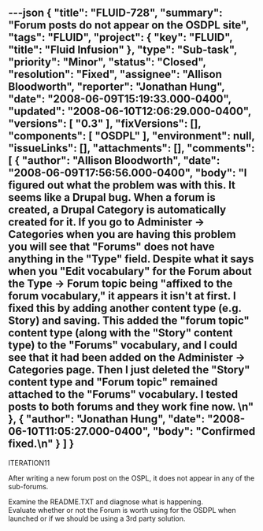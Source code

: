 ---json
{
  "title": "FLUID-728",
  "summary": "Forum posts do not appear on the OSDPL site",
  "tags": "FLUID",
  "project": {
    "key": "FLUID",
    "title": "Fluid Infusion"
  },
  "type": "Sub-task",
  "priority": "Minor",
  "status": "Closed",
  "resolution": "Fixed",
  "assignee": "Allison Bloodworth",
  "reporter": "Jonathan Hung",
  "date": "2008-06-09T15:19:33.000-0400",
  "updated": "2008-06-10T12:06:29.000-0400",
  "versions": [
    "0.3"
  ],
  "fixVersions": [],
  "components": [
    "OSDPL"
  ],
  "environment": null,
  "issueLinks": [],
  "attachments": [],
  "comments": [
    {
      "author": "Allison Bloodworth",
      "date": "2008-06-09T17:56:56.000-0400",
      "body": "I figured out what the problem was with this. It seems like a Drupal bug. When a forum is created, a Drupal Category is automatically created for it. If you go to Administer -> Categories when you are having this problem you will see that \"Forums\" does not have anything in the \"Type\" field. Despite what  it says when you \"Edit vocabulary\" for the Forum about the Type -> Forum topic being \"affixed to the forum vocabulary,\" it appears it isn't at first. I fixed this by adding another content type (e.g. Story) and saving. This added the \"forum topic\" content type (along with the \"Story\" content type) to the \"Forums\" vocabulary, and I could see that it had been added on the Administer -> Categories page. Then I just deleted the \"Story\" content type and \"Forum topic\" remained attached to the \"Forums\" vocabulary. I tested posts to both forums and they work fine now.&#x20;\n"
    },
    {
      "author": "Jonathan Hung",
      "date": "2008-06-10T11:05:27.000-0400",
      "body": "Confirmed fixed.\n"
    }
  ]
}
---
ITERATION11

After writing a new forum post on the OSPL, it does not appear in any of the sub-forums.

Examine the README.TXT and diagnose what is happening.\
Evaluate whether or not the Forum is worth using for the OSDPL when launched or if we should be using a 3rd party solution.

        